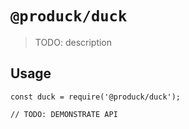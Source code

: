 # `@produck/duck`

> TODO: description

## Usage

```
const duck = require('@produck/duck');

// TODO: DEMONSTRATE API
```
